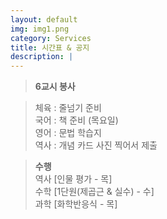 ```yaml
---
layout: default
img: img1.png
category: Services
title: 시간표 & 공지
description: |
---
```

  
  > **6교시 봉사**   
     
  > 체육 : 줄넘기 준비           
  > 국어 : 책 준비 (목요일)         
  > 영어 : 문법 학습지      
  > 역사 : 개념 카드 사진 찍어서 제출   
     
  > **수행**      
  > 역사 [인물 평가 - 목]      
  > 수학 [1단원(제곱근 & 실수) - 수]    
  > 과학 [화학반응식 - 목]      